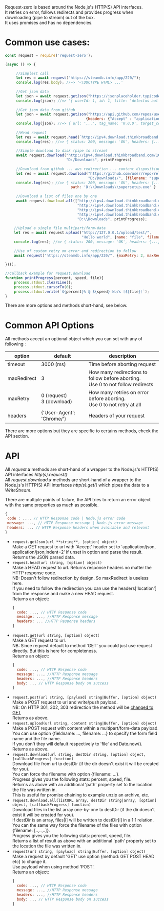 Request-zero is based around the Node.js's HTTP(S) API interfaces.<br />
It retries on error, follows redirects and provides progress when downloading (pipe to stream) out of the box.<br />
It uses promises and has no dependencies.

Common use cases:
=================

```js
const request = require('request-zero');

(async () => {
    
     //Simplest call
     let res = await request("https://steamdb.info/app/220/");
     console.log(res.body); //=> '<!DOCTYPE HTML> ...'
     
     //Get json data
     let json = await request.getJson("https://jsonplaceholder.typicode.com/todos/1");
     console.log(json); //=> '{ userId: 1, id: 1, title: 'delectus aut autem', completed: false }'
     
     //Get json data from github
     let json = await request.getJson("https://api.github.com/repos/user/repo/releases/latest",
                                     {headers: {"Accept" : "application/vnd.github.v3+json"}});
     console.log(json); //=> { url: '...', tag_name: '0.0.0', target_commitish: 'master', ... }
     
     //Head request
     let res = await request.head(`http://ipv4.download.thinkbroadband.com/1GB.zip`);
     console.log(res); //=> { status: 200, message: 'OK', headers: {...} }
      
     //Simple download to disk (pipe to stream)
     await request.download("http://ipv4.download.thinkbroadband.com/1GB.zip", 
                            "D:/Downloads", printProgress)
     
     //Download from github ... aws redirection ... content disposition ... but custom filename
     let res = await request.download("https://github.com/user/repo/releases/download/0.0.0/Setup.exe", 
                                      "D:/Downloads/", {filename: "supersetup.exe"}, printProgress); 
     console.log(res); //=> { status: 200, message: 'OK', headers: {...}, 
                              path: 'D:\\Downloads\\supersetup.exe' }
     
     //Download a list of files one by one
     await request.download.all(["http://ipv4.download.thinkbroadband.com/5MB.zip",
                                 "http://ipv4.download.thinkbroadband.com/10MB.zip",
                                 "http://ipv4.download.thinkbroadband.com/20MB.zip",
                                 "http://ipv4.download.thinkbroadband.com/50MB.zip"],
                                 "D:\\Downloads", printProgress);
    
    //Upload a single file multipart/form-data
    let res = await request.upload("http://127.0.0.1/upload/test/", 
                                   "Hello world", {name: "file", filename: "hello world.txt"});
    console.log(res); //=> { status: 200, message: 'OK', headers: {...}, body: 'ok' }
    
    //Use of custom retry on error and redirection to follow
    await request("https://steamdb.info/app/220/", {maxRetry: 2, maxRedirect: 2});
     
})();

//Callback example for request.download
function printProgress(percent, speed, file){
    process.stdout.clearLine();
    process.stdout.cursorTo(0);
    process.stdout.write(`${percent}% @ ${speed} kb/s [${file}]`);
}

```
There are more options and methods short-hand, see below.

Common API Options
==================

All methods accept an optional object which you can set with any of following :

|option|default|description|
-------|-------|------------
|timeout|3000 (ms) | Time before aborting request|
|maxRedirect| 3 | How many redirections to follow before aborting.<br/>Use 0 to not follow redirects |
|maxRetry| 0 (request)<br/>3 (download) | How many retries on error before aborting.<br/>Use 0 to not retry at all |
|headers| {'User-Agent': 'Chrome/'} | Headers of your request

There are more options but they are specific to certains methods, check the API section.

API
===

All *request.**x*** methods are short-hand of a wrapper to the Node.js's HTTP(S) API interfaces *http(s).request()*<br/>
All *request.download.**x*** methods are short-hand of a wrapper to the Node.js's HTTP(S) API interfaces *http(s).get()* which pipes the data to a *WriteStream*.<br/>

There are multiple points of failure, the API tries to return an error object with the same properties as much as possible.
```js
{
 code : ..., // HTTP Response code | Node.js error code
 message: ..., // HTTP Response message | Node.js error message
 headers: ... // HTTP Response headers when available and relevant
}
```

+ `request.getJson(url **string**, [option] object)`<br/>
    Make a GET request to url with 'Accept' header set to 'application/json, application/json;indent=2' if unset in option and parse the result.<br/>
    Returns the JSON.parsed data.
+ `request.head(url string, [option] object)`<br/>
    Make a HEAD request to url. Returns response headers no matter the HTTP response code.<br/> 
    NB: Doesn't follow redirection by design. So maxRedirect is useless here.<br/> 
    If you need to follow the redirection you can use the headers['location'] from the response and make a new HEAD request.<br/>
    Returns an object:
    ```js
    {
      code: ..., // HTTP Response code
      message: ..., //HTTP Response message
      headers: ... //HTTP Response headers
    }
     ```
+ `request.get(url string, [option] object)` <br/>
    Make a GET request to url.<br/>
    NB: Since request default to method 'GET' you could just use request directly. But this is here for completeness.<br/>
    Returns an object:
    ```js
    {
      code: ..., // HTTP Response code
      message: ..., //HTTP Response message
      headers: ..., //HTTP Response headers
      body: ... // HTTP Response body on success
    }
    ```
+ `request.post(url string, [payload] string|Buffer, [option] object)`<br/>
    Make a POST request to url and write/push payload.<br/>
    NB: On HTTP 301, 302, 303 redirection the method will be [changed to GET](https://developer.mozilla.org/en-US/docs/Web/HTTP/Redirections)<br/>
    Returns as above.
+ `request.upload(url string, content string|Buffer, [option] object)`<br/>
    Make a POST request with content within a multipart/form-data payload.<br/>
    You can use option {fieldname: ..., filename: ...} to specify the form field name and the file name.<br/>
    If you don't they will default respectively to 'file' and Date.now().<br/>
    Returns as above.
+ `request.download(url string, destDir string, [option] object, [callbackProgress] function)`<br/>
    Download file from url to destDir (if the dir doesn't exist it will be created for you).<br/>
    You can force the filename with option {filename: ...}.<br/>
    Progress gives you the following stats: percent, speed, file.<br/>
    Returns as above with an additional 'path' property set to the location the file was written in.<br/>
    This is useful for promise chaining to example unzip an archive, etc.
+ `request.download.all(listURL array, destDir string|array, [option] object, [callbackProgress] function)`<br/>
    Download files in the list array one-by-one to destDir (if the dir doesn't exist it will be created for you).<br/>
    If destDir is an array, files[i] will be written to destDir[i] in a 1:1 relation.<br/>
    You can the same way force the filename of the files with option {filename: [..,..,..]}.<br/>
    Progress gives you the following stats: percent, speed, file.<br/>
    Returns a list of result as above with an additional 'path' property set to the location the file was written in.
+ `request(url string, [payload] string|Buffer, [option] object)`<br/>
    Make a request by default 'GET' use option {method: GET POST HEAD etc} to change it.<br/>
    Use payload when using method 'POST'.<br/>
    Returns an object:
    ```js
    {
      code: ..., // HTTP Response code
      message: ..., //HTTP Response message
      headers: ..., //HTTP Response headers
      body: ... // HTTP Response body on success
   }
   ```
